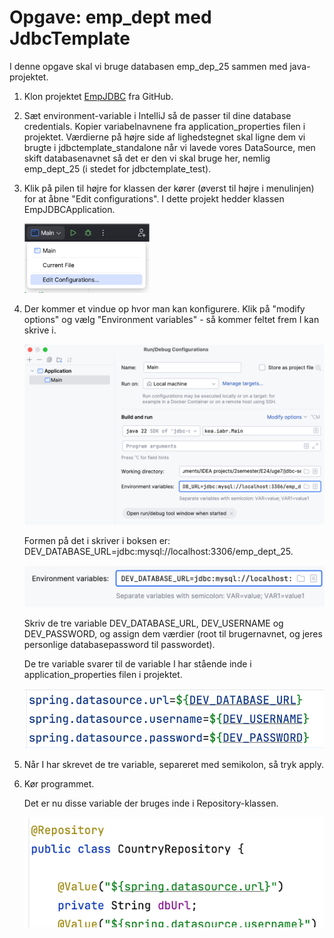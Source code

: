 # Opgave: emp_dept med JdbcTemplate

I denne opgave skal vi bruge databasen emp_dep_25 sammen med java-projektet.

1. Klon projektet  [EmpJDBC](https://github.com/SigneBorch/EmpJDBC.git) fra GitHub.
2. Sæt environment-variable i IntelliJ så de passer til dine database credentials. Kopier variabelnavnene fra application_properties filen i projektet. Værdierne på højre side af lighedstegnet skal ligne dem vi brugte i jdbctemplate_standalone når vi lavede vores DataSource, men skift databasenavnet så det er den vi skal bruge her, nemlig emp_dept_25 (i stedet for jdbctemplate_test).
4. Klik på pilen til højre for klassen der kører (øverst til højre i menulinjen) for at åbne "Edit configurations". I dette projekt hedder klassen EmpJDBCApplication.
   
   <img src="Billede1.png" alt="Alt Text" width="200">
   
6. Der kommer et vindue op hvor man kan konfigurere. Klik på "modify options" og vælg "Environment variables" - så kommer feltet frem I kan skrive i.

   <img src="Billede2.png" alt="Alt Text" width="600">
   
   Formen på det i skriver i boksen er: DEV_DATABASE_URL=jdbc:mysql://localhost:3306/emp_dept_25.

   <img src="Billede3.png" alt="Alt Text" width="500">
   
   Skriv de tre variable DEV_DATABASE_URL, DEV_USERNAME og DEV_PASSWORD, og assign dem værdier (root til brugernavnet, og jeres personlige databasepassword til passwordet).

   De tre variable svarer til de variable I har stående inde i application_properties filen i projektet.

   <img src="Billede4.png" alt="Alt Text" width="500">
   
8. Når I har skrevet de tre variable, separeret med semikolon, så tryk apply.
  
9. Kør programmet.

    Det er nu disse variable der bruges inde i Repository-klassen.
   
   <img src="Billede5.png" alt="Alt Text" width="500">
